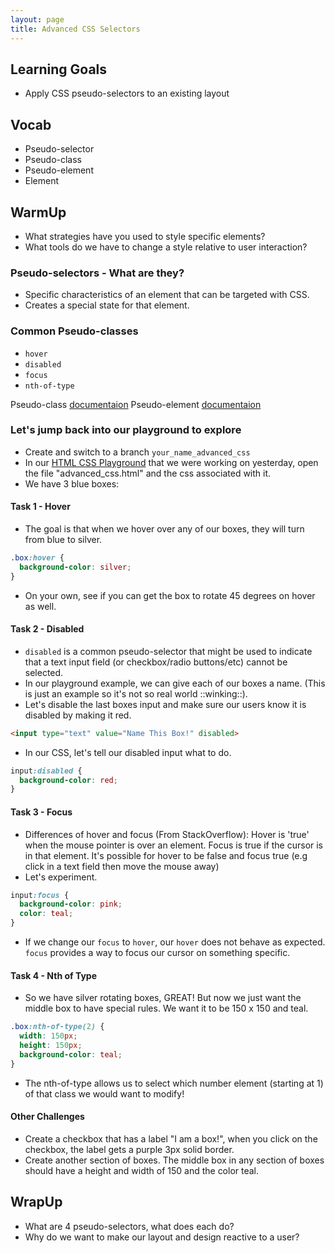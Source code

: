 ```yaml
---
layout: page
title: Advanced CSS Selectors
---
```


## Learning Goals

  - Apply CSS pseudo-selectors to an existing layout

  
## Vocab 
* Pseudo-selector
* Pseudo-class
* Pseudo-element
* Element

## WarmUp 
* What strategies have you used to style specific elements?
* What tools do we have to change a style relative to user interaction?

### Pseudo-selectors - What are they?

  - Specific characteristics of an element that can be targeted with CSS.
  - Creates a special state for that element.

### Common Pseudo-classes

  - `hover`
  - `disabled`
  - `focus`
  - `nth-of-type`
  
  Pseudo-class [documentaion](https://www.w3schools.com/css/css_pseudo_classes.asp)
  Pseudo-element [documentaion](https://www.w3schools.com/css/css_pseudo_elements.asp)

### Let's jump back into our playground to explore

  - Create and switch to a branch `your_name_advanced_css`
  - In our [HTML CSS Playground](https://github.com/turingschool-examples/html_css_playground) that we were working on yesterday, open the file "advanced_css.html" and the css associated with it.
  - We have 3 blue boxes:

#### Task 1 - Hover

  - The goal is that when we hover over any of our boxes, they will turn from blue to silver.

  ```css
  .box:hover {
    background-color: silver;
  }
  ```

  - On your own, see if you can get the box to rotate 45 degrees on hover as well.

#### Task 2 - Disabled

  - `disabled` is a common pseudo-selector that might be used to indicate that a text input field (or checkbox/radio buttons/etc) cannot be selected.
  - In our playground example, we can give each of our boxes a name. (This is just an example so it's not so real world ::winking::).
  - Let's disable the last boxes input and make sure our users know it is disabled by making it red.

  ```html
  <input type="text" value="Name This Box!" disabled>
  ```

  - In our CSS, let's tell our disabled input what to do.

  ```css
  input:disabled {
    background-color: red;
  }
  ```

#### Task 3 - Focus

  - Differences of hover and focus (From StackOverflow): Hover is 'true' when the mouse pointer is over an element. Focus is true if the cursor is in that element. It's possible for hover to be false and focus true (e.g click in a text field then move the mouse away)
  - Let's experiment.

  ```css
  input:focus {
    background-color: pink;
    color: teal;
  }
  ```

  - If we change our `focus` to `hover`, our `hover` does not behave as expected. `focus` provides a way to focus our cursor on something specific.


#### Task 4 - Nth of Type

  - So we have silver rotating boxes, GREAT! But now we just want the middle box to have special rules. We want it to be 150 x 150 and teal.

  ```css
  .box:nth-of-type(2) {
    width: 150px;
    height: 150px;
    background-color: teal;
  }
  ```

  - The nth-of-type allows us to select which number element (starting at 1) of that class we would want to modify!

#### Other Challenges

  - Create a checkbox that has a label "I am a box!", when you click on the checkbox, the label gets a purple 3px solid border.
  - Create another section of boxes. The middle box in any section of boxes should have a height and width of 150 and the color teal.


## WrapUp
* What are 4 pseudo-selectors, what does each do? 
* Why do we want to make our layout and design reactive to a user? 
